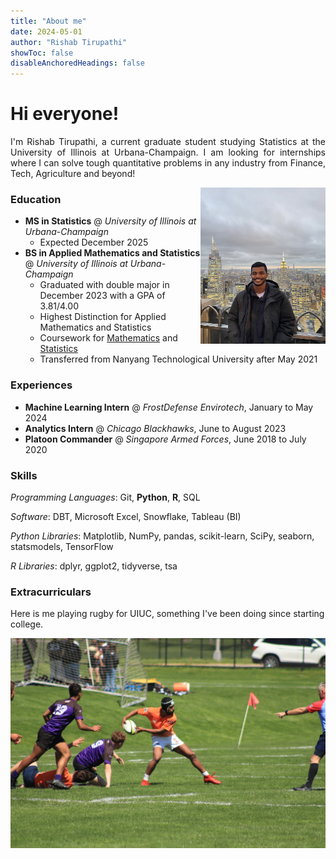 ```yaml
---
title: "About me"
date: 2024-05-01
author: "Rishab Tirupathi"
showToc: false
disableAnchoredHeadings: false
---
```

# Hi everyone!

<p align="justify"> 
I'm Rishab Tirupathi, a current graduate student studying Statistics at the University of Illinois at Urbana-Champaign. I am looking for internships where I can solve tough quantitative problems in any industry from Finance, Tech, Agriculture and beyond! 
</p>
<img align="right" width="200" height="250" src="https://github.com/rishab-t0910/website/blob/main/static/nyc.jpeg">

### Education
* **MS in Statistics** @ _University of Illinois at Urbana-Champaign_
  * Expected December 2025 
* **BS in Applied Mathematics and Statistics** @ _University of Illinois at Urbana-Champaign_
  * Graduated with double major in December 2023 with a GPA of 3.81/4.00
  * Highest Distinction for Applied Mathematics and Statistics
  * Coursework for [Mathematics](https://rishab-t0910.github.io/website/courses/math) and [Statistics](https://rishab-t0910.github.io/website/courses/stats)
  * Transferred from Nanyang Technological University after May 2021
 
### Experiences
* **Machine Learning Intern** @ _FrostDefense Envirotech_, January to May 2024
* **Analytics Intern** @ _Chicago Blackhawks_, June to August 2023
* **Platoon Commander** @ _Singapore Armed Forces_, June 2018 to July 2020

### Skills
_Programming Languages_: Git, **Python**, **R**, SQL

_Software_: DBT, Microsoft Excel, Snowflake, Tableau (BI)

_Python Libraries_: Matplotlib, NumPy, pandas, scikit-learn, SciPy, seaborn, statsmodels, TensorFlow

_R Libraries_: dplyr, ggplot2, tidyverse, tsa

### Extracurriculars
Here is me playing rugby for UIUC, something I've been doing since starting college.

![Rugby season](https://github.com/rishab-t0910/website/blob/main/static/rugby_2.jpeg)

